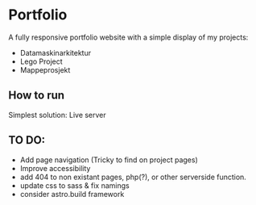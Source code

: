 # Portfolio

A fully responsive portfolio website with a simple display of my projects:

- Datamaskinarkitektur
- Lego Project
- Mappeprosjekt

## How to run

Simplest solution: Live server

## TO DO:

- Add page navigation (Tricky to find on project pages)
- Improve accessibility
- add 404 to non existant pages, php(?), or other serverside function.
- update css to sass & fix namings
- consider astro.build framework
